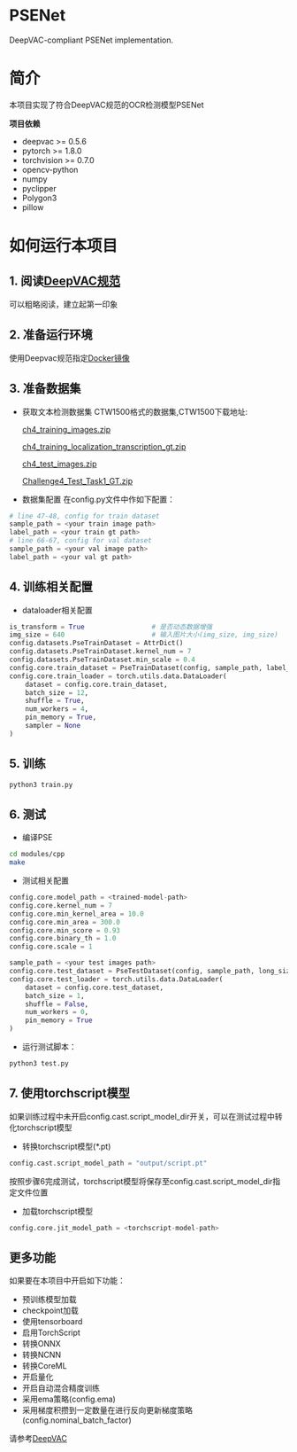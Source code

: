 # PSENet
DeepVAC-compliant PSENet implementation.

# 简介
本项目实现了符合DeepVAC规范的OCR检测模型PSENet

**项目依赖**

- deepvac >= 0.5.6
- pytorch >= 1.8.0
- torchvision >= 0.7.0
- opencv-python
- numpy
- pyclipper
- Polygon3
- pillow

# 如何运行本项目

## 1. 阅读[DeepVAC规范](https://github.com/DeepVAC/deepvac)
可以粗略阅读，建立起第一印象

## 2. 准备运行环境
使用Deepvac规范指定[Docker镜像](https://github.com/DeepVAC/deepvac#2-%E7%8E%AF%E5%A2%83%E5%87%86%E5%A4%87)

## 3. 准备数据集
- 获取文本检测数据集
  CTW1500格式的数据集,CTW1500下载地址:

  [ch4_training_images.zip](https://rrc.cvc.uab.es/downloads/ch4_training_images.zip)

  [ch4_training_localization_transcription_gt.zip](https://rrc.cvc.uab.es/downloads/ch4_training_localization_transcription_gt.zip)

  [ch4_test_images.zip](https://rrc.cvc.uab.es/downloads/ch4_test_images.zip)

  [Challenge4_Test_Task1_GT.zip](https://rrc.cvc.uab.es/downloads/Challenge4_Test_Task1_GT.zip)


- 数据集配置
  在config.py文件中作如下配置：

``` python
# line 47-48, config for train dataset
sample_path = <your train image path>
label_path = <your train gt path>
# line 66-67, config for val dataset
sample_path = <your val image path>
label_path = <your val gt path>
```

## 4. 训练相关配置

- dataloader相关配置

```python
is_transform = True                 # 是否动态数据增强
img_size = 640                      # 输入图片大小(img_size, img_size)
config.datasets.PseTrainDataset = AttrDict()
config.datasets.PseTrainDataset.kernel_num = 7
config.datasets.PseTrainDataset.min_scale = 0.4
config.core.train_dataset = PseTrainDataset(config, sample_path, label_path, is_transform, img_size)
config.core.train_loader = torch.utils.data.DataLoader(
    dataset = config.core.train_dataset,
    batch_size = 12,
    shuffle = True,
    num_workers = 4,
    pin_memory = True,
    sampler = None
)
```

## 5. 训练

```bash
python3 train.py
```
## 6. 测试

- 编译PSE

```bash
cd modules/cpp
make
```

- 测试相关配置

```python
config.core.model_path = <trained-model-path>
config.core.kernel_num = 7
config.core.min_kernel_area = 10.0
config.core.min_area = 300.0
config.core.min_score = 0.93
config.core.binary_th = 1.0
config.core.scale = 1

sample_path = <your test images path>
config.core.test_dataset = PseTestDataset(config, sample_path, long_size=1280)
config.core.test_loader = torch.utils.data.DataLoader(
    dataset = config.core.test_dataset,
    batch_size = 1,
    shuffle = False,
    num_workers = 0,
    pin_memory = True
)
```

- 运行测试脚本：

```bash
python3 test.py
```

## 7. 使用torchscript模型

如果训练过程中未开启config.cast.script_model_dir开关，可以在测试过程中转化torchscript模型
- 转换torchscript模型(*.pt)

```python
config.cast.script_model_path = "output/script.pt"
```
按照步骤6完成测试，torchscript模型将保存至config.cast.script_model_dir指定文件位置

- 加载torchscript模型

```python
config.core.jit_model_path = <torchscript-model-path>
```

## 更多功能
如果要在本项目中开启如下功能：
- 预训练模型加载
- checkpoint加载
- 使用tensorboard
- 启用TorchScript
- 转换ONNX
- 转换NCNN
- 转换CoreML
- 开启量化
- 开启自动混合精度训练
- 采用ema策略(config.ema)
- 采用梯度积攒到一定数量在进行反向更新梯度策略(config.nominal_batch_factor)

请参考[DeepVAC](https://github.com/DeepVAC/deepvac)

